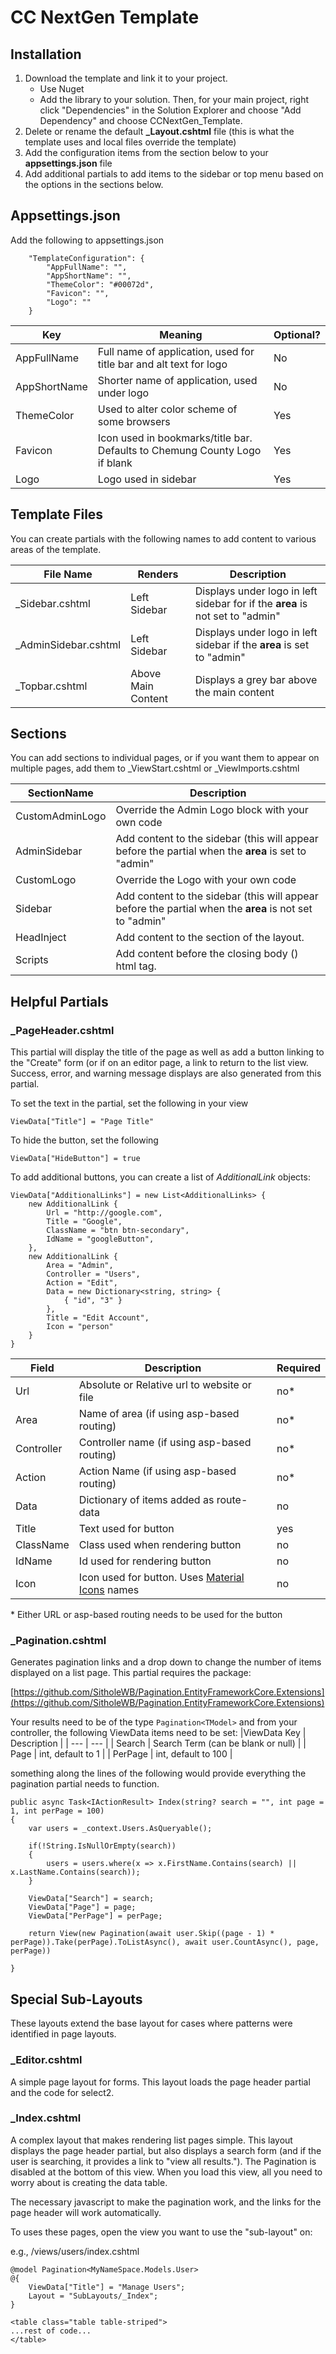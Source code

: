 ﻿# CC NextGen Template

## Installation
1. Download the template and link it to your project.  
	- Use Nuget 
	- Add the library to your solution.  Then, for your main project, right click "Dependencies" in the Solution Explorer and choose "Add Dependency" and choose CCNextGen_Template.
2. Delete or rename the default **_Layout.cshtml** file (this is what the template uses and local files override the template)
3. Add the configuration items from the section below to your **appsettings.json** file
4. Add additional partials to add items to the sidebar or top menu based on the options in the sections below.

## Appsettings.json
Add the following to appsettings.json
```
    "TemplateConfiguration": {
        "AppFullName": "",
        "AppShortName": "",
        "ThemeColor": "#00072d",
        "Favicon": "",
        "Logo": ""
    }
```

| Key | Meaning | Optional? |
| --- | --- | --- |
| AppFullName | Full name of application, used for title bar and alt text for logo | No |
| AppShortName | Shorter name of application, used under logo | No |
| ThemeColor | Used to alter color scheme of some browsers | Yes |
| Favicon | Icon used in bookmarks/title bar.  Defaults to Chemung County Logo if blank | Yes |
| Logo | Logo used in sidebar | Yes |


## Template Files

You can create partials with the following names to add content to various areas of the template.

| File Name | Renders | Description |
| --- | --- | --- |
| _Sidebar.cshtml | Left Sidebar | Displays under logo in left sidebar for if the **area** is not set to "admin"
| _AdminSidebar.cshtml | Left Sidebar | Displays under logo in left sidebar if the **area** is set to "admin"
| _Topbar.cshtml | Above Main Content | Displays a grey bar above the main content |

## Sections

You can add sections to individual pages, or if you want them to appear on multiple pages, add them to _ViewStart.cshtml or _ViewImports.cshtml

| SectionName | Description |
| --- | --- |
| CustomAdminLogo | Override the Admin Logo block with your own code |
| AdminSidebar | Add content to the sidebar (this will appear before the partial when the **area** is set to "admin"
| CustomLogo | Override the Logo with your own code |
| Sidebar | Add content to the sidebar (this will appear before the partial when the **area** is not set to "admin"
| HeadInject | Add content to the <head></head> section of the layout.
| Scripts | Add content before the closing body (</body>) html tag.


## Helpful Partials

### _PageHeader.cshtml
This partial will display the title of the page as well as add a button linking to the "Create" form (or if on an editor page, a link to return to the list view.  Success, error, and warning message displays are also generated from this partial.

To set the text in the partial, set the following in your view

`ViewData["Title"] = "Page Title"`

To hide the button, set the following

`ViewData["HideButton"] = true`

To add additional buttons, you can create a list of *AdditionalLink* objects:

```
ViewData["AdditionalLinks"] = new List<AdditionalLinks> {
	new AdditionalLink {
		Url = "http://google.com",
		Title = "Google",
		ClassName = "btn btn-secondary",
		IdName = "googleButton",
	},
	new AdditionalLink {
		Area = "Admin",
		Controller = "Users",
		Action = "Edit",
		Data = new Dictionary<string, string> {
			{ "id", "3" }
		},
		Title = "Edit Account",
		Icon = "person"
	}
}
```

|Field | Description | Required |
| --- | --- | --- |
| Url | Absolute or Relative url to website or file | no*
| Area | Name of area (if using asp-based routing) | no*
| Controller | Controller name (if using asp-based routing) | no*
| Action | Action Name (if using asp-based routing) | no*
| Data | Dictionary of items added as route-data | no
| Title | Text used for button | yes 
| ClassName | Class used when rendering button | no
| IdName | Id used for rendering button | no
| Icon | Icon used for button.  Uses [Material Icons](https://fonts.google.com/icons) names | no

\* Either URL or asp-based routing needs to be used for the button

### _Pagination.cshtml
Generates pagination links and a drop down to change the number of items displayed on a list page.  This partial requires the package:

[https://github.com/SitholeWB/Pagination.EntityFrameworkCore.Extensions](https://github.com/SitholeWB/Pagination.EntityFrameworkCore.Extensions)

Your results need to be of the type `Pagination<TModel>` and from your controller, the following ViewData items need to be set:
|ViewData Key | Description |
| --- | --- |
| Search | Search Term (can be blank or null) |
| Page | int, default to 1 |
| PerPage | int, default to 100 |


something along the lines of the following would provide everything the pagination partial needs to function.
```
public async Task<IActionResult> Index(string? search = "", int page = 1, int perPage = 100)
{
	var users = _context.Users.AsQueryable();

	if(!String.IsNullOrEmpty(search))
	{
		users = users.where(x => x.FirstName.Contains(search) || x.LastName.Contains(search));
	}

	ViewData["Search"] = search;
	ViewData["Page"] = page;
	ViewData["PerPage"] = perPage;

	return View(new Pagination(await user.Skip((page - 1) * perPage)).Take(perPage).ToListAsync(), await user.CountAsync(), page, perPage))

}
```

## Special Sub-Layouts
These layouts extend the base layout for cases where patterns were identified in page layouts.

### _Editor.cshtml
A simple page layout for forms.  This layout loads the page header partial and the code for select2.

### _Index.cshtml
A complex layout that makes rendering list pages simple.  This layout displays the page header partial, but also displays a search form (and if the user is searching, it provides a link to "view all results.").  The Pagination is disabled at the bottom of this view.  When you load this view, all you need to worry about is creating the data table.

The necessary javascript to make the pagination work, and the links for the page header will work automatically.

To uses these pages, open the view you want to use the "sub-layout" on:

e.g., /views/users/index.cshtml
```
@model Pagination<MyNameSpace.Models.User>
@{
	ViewData["Title"] = "Manage Users";
	Layout = "SubLayouts/_Index";
}

<table class="table table-striped">
...rest of code...
</table>
```
